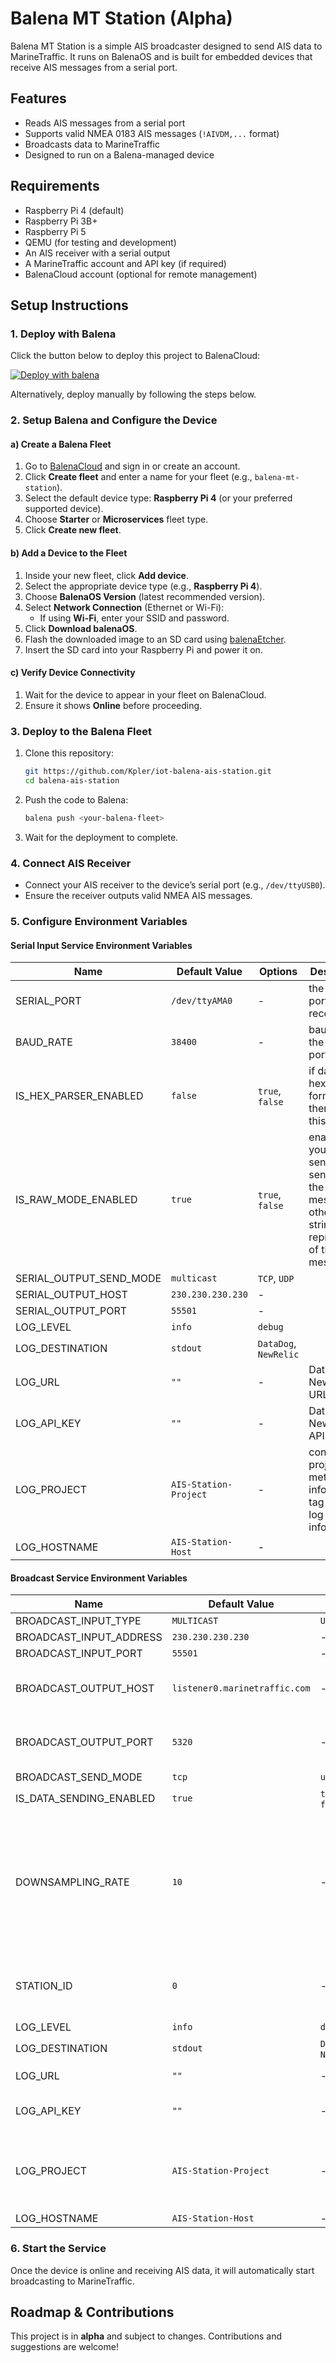 # Balena MT Station (Alpha)

Balena MT Station is a simple AIS broadcaster designed to send AIS data to MarineTraffic. It runs on BalenaOS and is built for embedded devices that receive AIS messages from a serial port.

## Features
- Reads AIS messages from a serial port
- Supports valid NMEA 0183 AIS messages (`!AIVDM,...` format)
- Broadcasts data to MarineTraffic
- Designed to run on a Balena-managed device

## Requirements
- Raspberry Pi 4 (default)
- Raspberry Pi 3B+
- Raspberry Pi 5
- QEMU (for testing and development)
- An AIS receiver with a serial output
- A MarineTraffic account and API key (if required)
- BalenaCloud account (optional for remote management)

## Setup Instructions

### 1. Deploy with Balena
Click the button below to deploy this project to BalenaCloud:

[![Deploy with balena](https://balena.io/deploy.png)](https://dashboard.balena.io/deploy)

Alternatively, deploy manually by following the steps below.

### 2. Setup Balena and Configure the Device
#### a) Create a Balena Fleet
1. Go to [BalenaCloud](https://dashboard.balena.io/) and sign in or create an account.
2. Click **Create fleet** and enter a name for your fleet (e.g., `balena-mt-station`).
3. Select the default device type: **Raspberry Pi 4** (or your preferred supported device).
4. Choose **Starter** or **Microservices** fleet type.
5. Click **Create new fleet**.

#### b) Add a Device to the Fleet
1. Inside your new fleet, click **Add device**.
2. Select the appropriate device type (e.g., **Raspberry Pi 4**).
3. Choose **BalenaOS Version** (latest recommended version).
4. Select **Network Connection** (Ethernet or Wi-Fi):
    - If using **Wi-Fi**, enter your SSID and password.
5. Click **Download balenaOS**.
6. Flash the downloaded image to an SD card using [balenaEtcher](https://www.balena.io/etcher/).
7. Insert the SD card into your Raspberry Pi and power it on.

#### c) Verify Device Connectivity
1. Wait for the device to appear in your fleet on BalenaCloud.
2. Ensure it shows **Online** before proceeding.

### 3. Deploy to the Balena Fleet
1. Clone this repository:
   ```sh
   git https://github.com/Kpler/iot-balena-ais-station.git
   cd balena-ais-station
   ```
2. Push the code to Balena:
   ```sh
   balena push <your-balena-fleet>
   ```
3. Wait for the deployment to complete.

### 4. Connect AIS Receiver
- Connect your AIS receiver to the device’s serial port (e.g., `/dev/ttyUSB0`).
- Ensure the receiver outputs valid NMEA AIS messages.

### 5. Configure Environment Variables

#### Serial Input Service Environment Variables

| Name                      | Default Value       | Options              | Description                                                                                                      |
|---------------------------|--------------------|----------------------|------------------------------------------------------------------------------------------------------------------|
| SERIAL_PORT               | `/dev/ttyAMA0`     | -                    | the serial port used to receive data                                                                             |
| BAUD_RATE                 | `38400`            | -                    | baud rate of the serial port                                                                                     |
| IS_HEX_PARSER_ENABLED     | `false`            | `true`, `false`      | if data are hex-formatted then enable this parser                                                                |
| IS_RAW_MODE_ENABLED       | `true`             | `true`, `false`      | enable if you want to send the sentence of the AIS messages otherwise a string represantion of the whole message |
| SERIAL_OUTPUT_SEND_MODE   | `multicast`        | `TCP`, `UDP`         |                                                                                                                  |
| SERIAL_OUTPUT_HOST        | `230.230.230.230`  | -                    |                                                                                                                  |
| SERIAL_OUTPUT_PORT        | `55501`            | -                    |                                                                                                                  |
| LOG_LEVEL                 | `info`             | `debug`              |                                                                                                                  |
| LOG_DESTINATION           | `stdout`           | `DataDog`, `NewRelic` |                                                                                                                  |
| LOG_URL                   | `""`               | -                    | DataDog or NewRelic URL                                                                                          |
| LOG_API_KEY               | `""`               | -                    | DataDog or NewRelic API key                                                                                      |
| LOG_PROJECT               | `AIS-Station-Project` | -                    |   contain the project metadata info for DD tag or NR log information                                                                                                                |
| LOG_HOSTNAME              | `AIS-Station-Host` | -                    |                                                                                                                  |

#### Broadcast Service Environment Variables

| Name                      | Default Value          | Options              | Description                                                                                                      |
|---------------------------|-----------------------|----------------------|------------------------------------------------------------------------------------------------------------------|
| BROADCAST_INPUT_TYPE      | `MULTICAST`           | `UDP_SERVER`         |                                                                                                                  |
| BROADCAST_INPUT_ADDRESS   | `230.230.230.230`     | -                    |                                                                                                                  |
| BROADCAST_INPUT_PORT      | `55501`               | -                    |                                                                                                                  |
| BROADCAST_OUTPUT_HOST     | `listener0.marinetraffic.com` | -                    | add the IP received from MarineTraffic's email                                                                   |
| BROADCAST_OUTPUT_PORT     | `5320`                | -                    | add the Port received from MarineTraffic's email                                                                 |
| BROADCAST_SEND_MODE       | `tcp`                 | `udp`                |                                                                                                                  |
| IS_DATA_SENDING_ENABLED   | `true`                | `true`, `false`      |                                                                                                                  |
| DOWNSAMPLING_RATE         | `10`                  | -                    | downsampling messages to reduce bandwith throttling. measured in seconds eg. broadcast messages every 10 seconds |
| STATION_ID                | `0`                   | -                    | add the Station ID received from MarineTraffic's email                                                           |
| LOG_LEVEL                 | `info`                | `debug`              |                                                                                                                  |
| LOG_DESTINATION           | `stdout`              | `DataDog`, `NewRelic` |                                                                                                                  |
| LOG_URL                   | `""`                  | -                    | DataDog or NewRelic URL                                                                                          |
| LOG_API_KEY               | `""`                  | -                    | DataDog or NewRelic API key                                                                                      |
| LOG_PROJECT               | `AIS-Station-Project` | -                    |              contain the project metadata info for DD tag or NR log information                                                                                                     |
| LOG_HOSTNAME              | `AIS-Station-Host`    | -                    |                                                                                                                  |

### 6. Start the Service
Once the device is online and receiving AIS data, it will automatically start broadcasting to MarineTraffic.

## Roadmap & Contributions
This project is in **alpha** and subject to changes. Contributions and suggestions are welcome!

